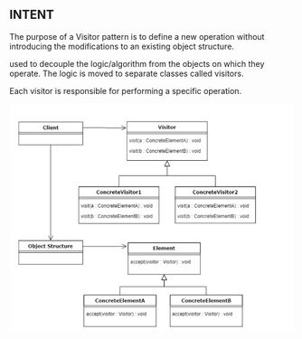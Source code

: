 INTENT
----------

The purpose of a Visitor pattern is to define a new operation without introducing the modifications to an existing object structure.

used to decouple the logic/algorithm from the objects on which they operate. The logic is moved to separate classes called visitors.

Each visitor is responsible for performing a specific operation.

![img.png](img.png)